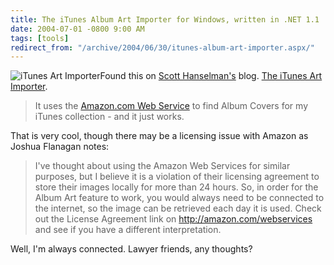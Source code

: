 ```yaml
---
title: The iTunes Album Art Importer for Windows, written in .NET 1.1
date: 2004-07-01 -0800 9:00 AM
tags: [tools]
redirect_from: "/archive/2004/06/30/itunes-album-art-importer.aspx/"
---
```


![iTunes Art Importer](/images/iTunesArtImporter.jpg)Found this on
[Scott Hanselman's](http://www.hanselman.com/) blog. [The iTunes Art
Importer](http://www.yvg.com/itunesartimporter.shtml).

> It uses the [Amazon.com Web
> Service](http://www.amazon.com/gp/aws/landing.html/103-5922834-4221428) to
> find Album Covers for my iTunes collection - and it just works.

That is very cool, though there may be a licensing issue with Amazon as
Joshua Flanagan notes:

> I've thought about using the Amazon Web Services for similar purposes,
> but I believe it is a violation of their licensing agreement to store
> their images locally for more than 24 hours. So, in order for the
> Album Art feature to work, you would always need to be connected to
> the internet, so the image can be retrieved each day it is used. Check
> out the License Agreement link on http://amazon.com/webservices and
> see if you have a different interpretation.

Well, I'm always connected. Lawyer friends, any thoughts?


